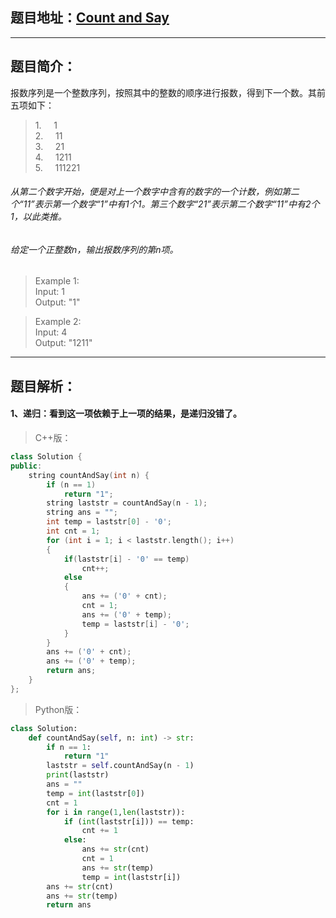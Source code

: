 ## 题目地址：[Count and Say](https://leetcode.com/problems/count-and-say/)
---
## 题目简介：     
报数序列是一个整数序列，按照其中的整数的顺序进行报数，得到下一个数。其前五项如下：    
> 1.&nbsp;&nbsp;&nbsp;&nbsp;&nbsp;1    
> 2.&nbsp;&nbsp;&nbsp;&nbsp;&nbsp;11    
> 3.&nbsp;&nbsp;&nbsp;&nbsp;&nbsp;21    
> 4.&nbsp;&nbsp;&nbsp;&nbsp;&nbsp;1211       
> 5.&nbsp;&nbsp;&nbsp;&nbsp;&nbsp;111221     
  
###### 从第二个数字开始，便是对上一个数字中含有的数字的一个计数，例如第二个“11”表示第一个数字“1”中有1个1。第三个数字“21”表示第二个数字“11”中有2个1，以此类推。    
###### 给定一个正整数n，输出报数序列的第n项。   
> Example 1:    
> Input: 1     
> Output: "1"    

> Example 2:    
> Input: 4      
> Output: "1211"    
---
## 题目解析：    
#### 1、递归：看到这一项依赖于上一项的结果，是递归没错了。
> C++版：

```c++
class Solution {
public:
    string countAndSay(int n) {
        if (n == 1)
            return "1";
        string laststr = countAndSay(n - 1);
        string ans = "";
        int temp = laststr[0] - '0';
        int cnt = 1;
        for (int i = 1; i < laststr.length(); i++)
        {
            if(laststr[i] - '0' == temp)
                cnt++;
            else
            {
                ans += ('0' + cnt);
                cnt = 1;
                ans += ('0' + temp);
                temp = laststr[i] - '0';
            }
        }
        ans += ('0' + cnt);
        ans += ('0' + temp);
        return ans;
    }
};
```
>Python版：

```python
class Solution:
    def countAndSay(self, n: int) -> str:
        if n == 1:
            return "1"
        laststr = self.countAndSay(n - 1)
        print(laststr)
        ans = ""
        temp = int(laststr[0])
        cnt = 1
        for i in range(1,len(laststr)):
            if (int(laststr[i])) == temp:
                cnt += 1
            else:
                ans += str(cnt)
                cnt = 1
                ans += str(temp)
                temp = int(laststr[i])
        ans += str(cnt)
        ans += str(temp)
        return ans
```

